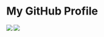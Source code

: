 # My GitHub Profile
<a href="https://github.com/ryu19-1">
  <img align="left" src="https://github-readme-stats.vercel.app/api?username=ryu19-1&theme=radical&show_icons=true" />
</a>
<a href="https://github.com/ryu19-1">
  <img align="left" src="https://github-readme-stats.vercel.app/api/top-langs/?username=ryu19-1&theme=radical" />
</a>

<!--
**ryu19-1/ryu19-1** is a ✨ _special_ ✨ repository because its `README.md` (this file) appears on your GitHub profile.

Here are some ideas to get you started:

- 🔭 I’m currently working on ...
- 🌱 I’m currently learning ...
- 👯 I’m looking to collaborate on ...
- 🤔 I’m looking for help with ...
- 💬 Ask me about ...
- 📫 How to reach me: ...
- 😄 Pronouns: ...
- ⚡ Fun fact: ...
-->
